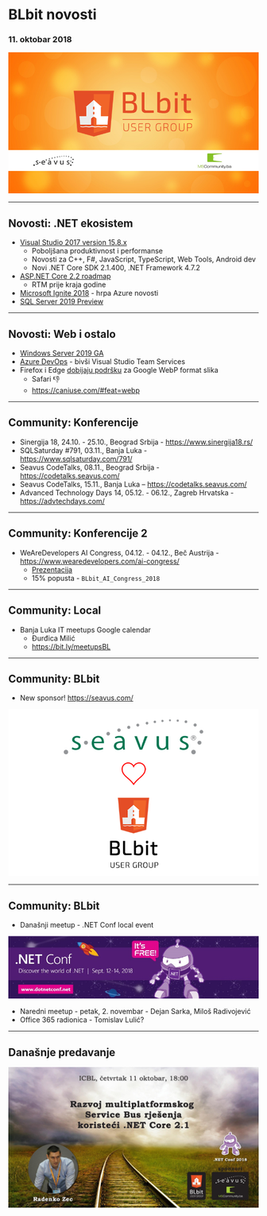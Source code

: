 # BLbit novosti
### 11. oktobar 2018 

![BLbit logo](blbit-cover.png)

---

## Novosti: .NET ekosistem

- [Visual Studio 2017 version 15.8.x](https://blogs.msdn.microsoft.com/visualstudio/2018/08/14/visual-studio-2017-version-15-8/)
  - Poboljšana produktivnost i performanse
  - Novosti za C++, F#, JavaScript, TypeScript, Web Tools, Android dev
  - Novi .NET Core SDK 2.1.400, .NET Framework 4.7.2
- [ASP.NET Core 2.2 roadmap](https://github.com/aspnet/Announcements/issues/307)
  - RTM prije kraja godine
- [Microsoft Ignite 2018](https://buildazure.com/2018/09/25/microsoft-ignite-2018-top-announcements-build-azure-weekly-special-september-25-2018/) - hrpa Azure novosti
- [SQL Server 2019 Preview](https://cloudblogs.microsoft.com/sqlserver/2018/09/24/sql-server-2019-preview-combines-sql-server-and-apache-spark-to-create-a-unified-data-platform/)

---

## Novosti: Web i ostalo

- [Windows Server 2019 GA](https://cloudblogs.microsoft.com/windowsserver/2018/10/02/windows-server-2019-now-generally-available/)
- [Azure DevOps](https://azure.microsoft.com/en-us/blog/introducing-azure-devops/) - bivši Visual Studio Team Services
- Firefox i Edge [dobijaju podršku](https://www.zdnet.com/article/firefox-and-edge-add-support-for-googles-webp-image-format/) za Google WebP format slika
  - Safari 👎
  - https://caniuse.com/#feat=webp

---

## Community: Konferencije

- Sinergija 18, 24.10. - 25.10., Beograd Srbija - https://www.sinergija18.rs/
- SQLSaturday #791, 03.11., Banja Luka - https://www.sqlsaturday.com/791/
- Seavus CodeTalks, 08.11., Beograd Srbija - https://codetalks.seavus.com/
- Seavus CodeTalks, 15.11., Banja Luka – https://codetalks.seavus.com/
- Advanced Technology Days 14, 05.12. - 06.12., Zagreb Hrvatska - https://advtechdays.com/

---

## Community: Konferencije 2

- WeAreDevelopers AI Congress, 04.12. - 04.12., Beč Austrija - https://www.wearedevelopers.com/ai-congress/
  - [Prezentacija](https://github.com/blbit/news-2018-10/blob/master/wearedevelopers.pdf)
  - 15% popusta - `BLbit_AI_Congress_2018`

---

## Community: Local

- Banja Luka IT meetups Google calendar
  - Đurđica Milić
  - https://bit.ly/meetupsBL

---

## Community: BLbit

- New sponsor! https://seavus.com/

![Seavus BLbit](seavus-ug-sponsorship.png)

---

## Community: BLbit

- Današnji meetup - .NET Conf local event

![.NET Conf](dotnetconf.jpg)

- Naredni meetup - petak, 2. novembar - Dejan Sarka, Miloš Radivojević
- Office 365 radionica - Tomislav Lulić?

---

## Današnje predavanje

![Meetup](meetup-2018-10.jpg)

